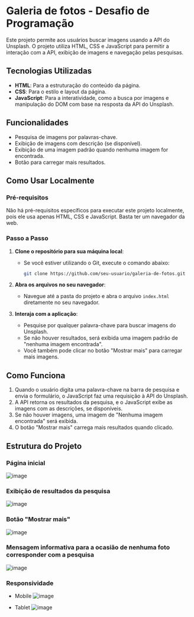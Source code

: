 # Galeria de fotos - Desafio de Programação

Este projeto permite aos usuários buscar imagens usando a API do Unsplash. O projeto utiliza HTML, CSS e JavaScript para permitir a interação com a API, exibição de imagens e navegação pelas pesquisas.

## Tecnologias Utilizadas

- **HTML**: Para a estruturação do conteúdo da página.
- **CSS**: Para o estilo e layout da página.
- **JavaScript**: Para a interatividade, como a busca por imagens e manipulação do DOM com base na resposta da API do Unsplash.

## Funcionalidades

- Pesquisa de imagens por palavras-chave.
- Exibição de imagens com descrição (se disponível).
- Exibição de uma imagem padrão quando nenhuma imagem for encontrada.
- Botão para carregar mais resultados.

## Como Usar Localmente

### Pré-requisitos

Não há pré-requisitos específicos para executar este projeto localmente, pois ele usa apenas HTML, CSS e JavaScript. Basta ter um navegador da web.

### Passo a Passo

1. **Clone o repositório para sua máquina local**:
   - Se você estiver utilizando o Git, execute o comando abaixo:
     ```bash
     git clone https://github.com/seu-usuario/galeria-de-fotos.git
     ```

2. **Abra os arquivos no seu navegador**:
   - Navegue até a pasta do projeto e abra o arquivo `index.html` diretamente no seu navegador.

3. **Interaja com a aplicação**:
   - Pesquise por qualquer palavra-chave para buscar imagens do Unsplash.
   - Se não houver resultados, será exibida uma imagem padrão de "nenhuma imagem encontrada".
   - Você também pode clicar no botão "Mostrar mais" para carregar mais imagens.

## Como Funciona

1. Quando o usuário digita uma palavra-chave na barra de pesquisa e envia o formulário, o JavaScript faz uma requisição à API do Unsplash.
2. A API retorna os resultados da pesquisa, e o JavaScript exibe as imagens com as descrições, se disponíveis.
3. Se não houver imagens, uma imagem de "Nenhuma imagem encontrada" será exibida.
4. O botão "Mostrar mais" carrega mais resultados quando clicado.

## Estrutura do Projeto

### Página inicial
![image](https://github.com/user-attachments/assets/776ac86d-1218-42cf-ae1b-2f9d5df5ca3e)

### Exibição de resultados da pesquisa
![image](https://github.com/user-attachments/assets/5874eca1-65fe-4898-bcd3-2f42550baa98)

### Botão "Mostrar mais"
![image](https://github.com/user-attachments/assets/0eca5dc2-eb41-4600-b7af-c301d29cd000)

### Mensagem informativa para a ocasião de nenhuma foto corresponder com a pesquisa
![image](https://github.com/user-attachments/assets/dae95bae-d305-4efd-8142-43bbd3b7d4b3)

### Responsividade
- Mobile
![image](https://github.com/user-attachments/assets/7f75084e-c897-47a4-8fb7-b032f3cbf4c9)

- Tablet
![image](https://github.com/user-attachments/assets/db6f24eb-0f60-4adc-859d-e385448feb70)

  

